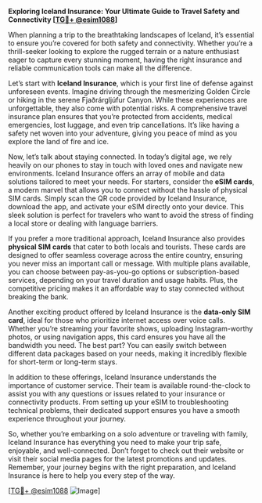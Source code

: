**Exploring Iceland Insurance: Your Ultimate Guide to Travel Safety and Connectivity [[TG💪+ @esim1088](https://t.me/s/esim1088)]**

When planning a trip to the breathtaking landscapes of Iceland, it’s essential to ensure you’re covered for both safety and connectivity. Whether you’re a thrill-seeker looking to explore the rugged terrain or a nature enthusiast eager to capture every stunning moment, having the right insurance and reliable communication tools can make all the difference.

Let’s start with **Iceland Insurance**, which is your first line of defense against unforeseen events. Imagine driving through the mesmerizing Golden Circle or hiking in the serene Fjaðrárgljúfur Canyon. While these experiences are unforgettable, they also come with potential risks. A comprehensive travel insurance plan ensures that you’re protected from accidents, medical emergencies, lost luggage, and even trip cancellations. It’s like having a safety net woven into your adventure, giving you peace of mind as you explore the land of fire and ice.

Now, let’s talk about staying connected. In today’s digital age, we rely heavily on our phones to stay in touch with loved ones and navigate new environments. Iceland Insurance offers an array of mobile and data solutions tailored to meet your needs. For starters, consider the **eSIM cards**, a modern marvel that allows you to connect without the hassle of physical SIM cards. Simply scan the QR code provided by Iceland Insurance, download the app, and activate your eSIM directly onto your device. This sleek solution is perfect for travelers who want to avoid the stress of finding a local store or dealing with language barriers.

If you prefer a more traditional approach, Iceland Insurance also provides **physical SIM cards** that cater to both locals and tourists. These cards are designed to offer seamless coverage across the entire country, ensuring you never miss an important call or message. With multiple plans available, you can choose between pay-as-you-go options or subscription-based services, depending on your travel duration and usage habits. Plus, the competitive pricing makes it an affordable way to stay connected without breaking the bank.

Another exciting product offered by Iceland Insurance is the **data-only SIM card**, ideal for those who prioritize internet access over voice calls. Whether you’re streaming your favorite shows, uploading Instagram-worthy photos, or using navigation apps, this card ensures you have all the bandwidth you need. The best part? You can easily switch between different data packages based on your needs, making it incredibly flexible for short-term or long-term stays.

In addition to these offerings, Iceland Insurance understands the importance of customer service. Their team is available round-the-clock to assist you with any questions or issues related to your insurance or connectivity products. From setting up your eSIM to troubleshooting technical problems, their dedicated support ensures you have a smooth experience throughout your journey.

So, whether you’re embarking on a solo adventure or traveling with family, Iceland Insurance has everything you need to make your trip safe, enjoyable, and well-connected. Don’t forget to check out their website or visit their social media pages for the latest promotions and updates. Remember, your journey begins with the right preparation, and Iceland Insurance is here to help you every step of the way.

[[TG💪+ @esim1088](https://t.me/s/esim1088) ![Image](https://i.postimg.cc/Y0z9fWf4/image.png)]